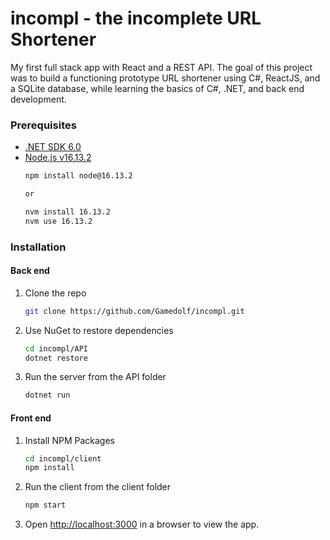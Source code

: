 # incompl - the incomplete URL Shortener

My first full stack app with React and a REST API.
The goal of this project was to build a functioning prototype URL shortener using C#, ReactJS, and a SQLite database,
while learning the basics of C#, .NET, and back end development.

### Prerequisites

* [.NET SDK 6.0](https://dotnet.microsoft.com/en-us/download)
* [Node.js v16.13.2](https://nodejs.org/dist/v16.13.2/)  
   ```sh
   npm install node@16.13.2
   
   or
  
   nvm install 16.13.2
   nvm use 16.13.2
   ```

### Installation

#### Back end
1. Clone the repo 
   ```sh
   git clone https://github.com/Gamedolf/incompl.git
   ```
2. Use NuGet to restore dependencies
   ```sh
   cd incompl/API
   dotnet restore
   ```
3. Run the server from the API folder
   ```sh
   dotnet run
   ```
   
   
#### Front end
1. Install NPM Packages
   ```sh
   cd incompl/client
   npm install
   ```
2. Run the client from the client folder
   ```sh
   npm start
   ```
3. Open [http://localhost:3000](http://localhost:3000) in a browser to view the app.
